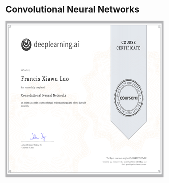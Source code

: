 # Convolutional Neural Networks

<img align='middle' src="../docs/4.Certificate-Convolutional.Neural.Networks.png" width="700" height="500"> 
